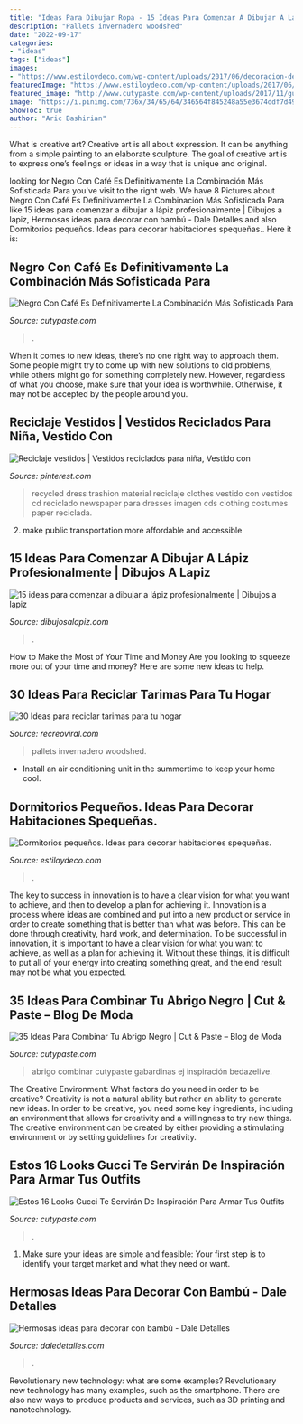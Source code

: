 ```yaml
---
title: "Ideas Para Dibujar Ropa - 15 Ideas Para Comenzar A Dibujar A Lápiz Profesionalmente"
description: "Pallets invernadero woodshed"
date: "2022-09-17"
categories:
- "ideas"
tags: ["ideas"]
images:
- "https://www.estiloydeco.com/wp-content/uploads/2017/06/decoracion-de-dormitorios-pequenos-6.jpg"
featuredImage: "https://www.estiloydeco.com/wp-content/uploads/2017/06/decoracion-de-dormitorios-pequenos-6.jpg"
featured_image: "http://www.cutypaste.com/wp-content/uploads/2017/11/gucci-outfits-243310-1511914187946-image.500x0c.jpg"
image: "https://i.pinimg.com/736x/34/65/64/346564f845248a55e3674ddf7d499e3a.jpg"
ShowToc: true
author: "Aric Bashirian"
---
```



What is creative art?
Creative art is all about expression. It can be anything from a simple painting to an elaborate sculpture. The goal of creative art is to express one’s feelings or ideas in a way that is unique and original.

	

		
looking for Negro Con Café Es Definitivamente La Combinación Más Sofisticada Para you've visit to the right web. We have 8 Pictures about Negro Con Café Es Definitivamente La Combinación Más Sofisticada Para like 15 ideas para comenzar a dibujar a lápiz profesionalmente | Dibujos a lapiz, Hermosas ideas para decorar con bambú - Dale Detalles and also Dormitorios pequeños. Ideas para decorar habitaciones spequeñas.. Here it is:
		
    
## Negro Con Café Es Definitivamente La Combinación Más Sofisticada Para

<img loading=lazy src="https://www.cutypaste.com/wp-content/uploads/2019/05/1a778741238a435d7f3c558278f08adb.jpg" onerror="this.onerror=null;this.src='https://tse3.mm.bing.net/th?id=OIP.a0wJG3rBY6ZOFY4FCsNQFQHaNX&amp;pid=15.1';" alt="Negro Con Café Es Definitivamente La Combinación Más Sofisticada Para">

_Source: cutypaste.com_

>. 

	

When it comes to new ideas, there’s no one right way to approach them. Some people might try to come up with new solutions to old problems, while others might go for something completely new. However, regardless of what you choose, make sure that your idea is worthwhile. Otherwise, it may not be accepted by the people around you.

    
## Reciclaje Vestidos | Vestidos Reciclados Para Niña, Vestido Con

<img loading=lazy src="https://i.pinimg.com/736x/34/65/64/346564f845248a55e3674ddf7d499e3a.jpg" onerror="this.onerror=null;this.src='https://tse2.mm.bing.net/th?id=OIP.mEdngUbBfGK60JJ1jCrGRgAAAA&amp;pid=15.1';" alt="Reciclaje vestidos | Vestidos reciclados para niña, Vestido con">

_Source: pinterest.com_

>recycled dress trashion material reciclaje clothes vestido con vestidos cd reciclado newspaper para dresses imagen cds clothing costumes paper reciclada. 

	

2. make public transportation more affordable and accessible

    
## 15 Ideas Para Comenzar A Dibujar A Lápiz Profesionalmente | Dibujos A Lapiz

<img loading=lazy src="https://dibujosalapiz.com/wp-content/uploads/2014/12/15-ideas-para-comenzar-a-dibujar-a-lápiz-profesionalmente-13.jpg" onerror="this.onerror=null;this.src='https://tse3.mm.bing.net/th?id=OIP.hAX1W7CmRJFKYSxzq1PvTAHaLa&amp;pid=15.1';" alt="15 ideas para comenzar a dibujar a lápiz profesionalmente | Dibujos a lapiz">

_Source: dibujosalapiz.com_

>. 

	

How to Make the Most of Your Time and Money
Are you looking to squeeze more out of your time and money? Here are some new ideas to help.

    
## 30 Ideas Para Reciclar Tarimas Para Tu Hogar

<img loading=lazy src="https://www.recreoviral.com/wp-content/uploads/2015/06/30-ideas-pallets-bases-diy-26.jpg" onerror="this.onerror=null;this.src='https://tse2.mm.bing.net/th?id=OIP.lzmJfTaAIfq3moqq9PKgEgHaJ4&amp;pid=15.1';" alt="30 Ideas para reciclar tarimas para tu hogar">

_Source: recreoviral.com_

>pallets invernadero woodshed. 

	

- Install an air conditioning unit in the summertime to keep your home cool.

    
## Dormitorios Pequeños. Ideas Para Decorar Habitaciones Spequeñas.

<img loading=lazy src="https://www.estiloydeco.com/wp-content/uploads/2017/06/decoracion-de-dormitorios-pequenos-6.jpg" onerror="this.onerror=null;this.src='https://tse1.mm.bing.net/th?id=OIP.k2sQOStj-AkqB_M8r-XK2QHaLG&amp;pid=15.1';" alt="Dormitorios pequeños. Ideas para decorar habitaciones spequeñas.">

_Source: estiloydeco.com_

>. 

	

The key to success in innovation is to have a clear vision for what you want to achieve, and then to develop a plan for achieving it.
Innovation is a process where ideas are combined and put into a new product or service in order to create something that is better than what was before. This can be done through creativity, hard work, and determination. To be successful in innovation, it is important to have a clear vision for what you want to achieve, as well as a plan for achieving it. Without these things, it is difficult to put all of your energy into creating something great, and the end result may not be what you expected.

    
## 35 Ideas Para Combinar Tu Abrigo Negro | Cut &amp; Paste – Blog De Moda

<img loading=lazy src="https://www.cutypaste.com/wp-content/uploads/2016/06/c02f7627f33f9aa48dce0448f3910580.jpg" onerror="this.onerror=null;this.src='https://tse3.mm.bing.net/th?id=OIP.cm8idSrhW3pP2D5vaEQPBwHaLE&amp;pid=15.1';" alt="35 Ideas Para Combinar Tu Abrigo Negro | Cut &amp; Paste – Blog de Moda">

_Source: cutypaste.com_

>abrigo combinar cutypaste gabardinas ej inspiración bedazelive. 

	

The Creative Environment: What factors do you need in order to be creative?
Creativity is not a natural ability but rather an ability to generate new ideas. In order to be creative, you need some key ingredients, including an environment that allows for creativity and a willingness to try new things. The creative environment can be created by either providing a stimulating environment or by setting guidelines for creativity.

    
## Estos 16 Looks Gucci Te Servirán De Inspiración Para Armar Tus Outfits

<img loading=lazy src="http://www.cutypaste.com/wp-content/uploads/2017/11/gucci-outfits-243310-1511914187946-image.500x0c.jpg" onerror="this.onerror=null;this.src='https://tse3.mm.bing.net/th?id=OIP.78np2ao641uVPrSUEXgqUwHaLH&amp;pid=15.1';" alt="Estos 16 Looks Gucci Te Servirán De Inspiración Para Armar Tus Outfits">

_Source: cutypaste.com_

>. 

	

1. Make sure your ideas are simple and feasible: Your first step is to identify your target market and what they need or want.

    
## Hermosas Ideas Para Decorar Con Bambú - Dale Detalles

<img loading=lazy src="https://www.daledetalles.com/wp-content/uploads/2017/01/decoracion-con-bambu2.jpg" onerror="this.onerror=null;this.src='https://tse4.mm.bing.net/th?id=OIP.HaQGnU9GPSsWytQAznTAugHaLH&amp;pid=15.1';" alt="Hermosas ideas para decorar con bambú - Dale Detalles">

_Source: daledetalles.com_

>. 

	

Revolutionary new technology: what are some examples?
Revolutionary new technology has many examples, such as the smartphone. There are also new ways to produce products and services, such as 3D printing and nanotechnology.

